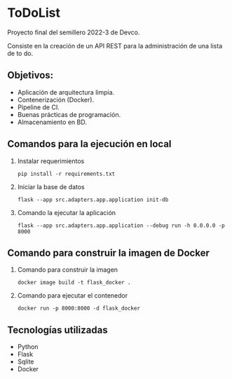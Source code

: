 # ToDoList

Proyecto final del semillero 2022-3 de Devco.

Consiste en la creación de un API REST para la administración de una lista de to do. 

## Objetivos:
- Aplicación de arquitectura limpia.
- Contenerización (Docker).
- Pipeline de CI.
- Buenas prácticas de programación.
- Almacenamiento en BD.


## Comandos para la ejecución en local
1. Instalar requerimientos  
    ```
    pip install -r requirements.txt
    ```
2. Iniciar la base de datos
    ```
    flask --app src.adapters.app.application init-db
    ```
3. Comando la ejecutar la aplicación
    ```
    flask --app src.adapters.app.application --debug run -h 0.0.0.0 -p 8000
    ```

## Comando para construir la imagen de Docker
1. Comando para construir la imagen
    ```
    docker image build -t flask_docker .
    ```
2. Comando para ejecutar el contenedor
    ```
    docker run -p 8000:8000 -d flask_docker
    ```

## Tecnologías utilizadas
- Python
- Flask
- Sqlite
- Docker
